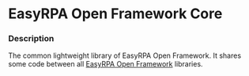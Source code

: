 # EasyRPA Open Framework Core

### Description

The common lightweight library of EasyRPA Open Framework. It shares some code between all 
[EasyRPA Open Framework](https://github.com/easy-rpa/openframework) libraries.
  
